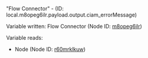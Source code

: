 "Flow Connector" - (ID: local.m8opeg6ilr.payload.output.ciam_errorMessage)

Variable written:
Flow Connector (Node ID: [m8opeg6ilr](../nodes/m8opeg6ilr.md))

Variable reads:
* Node (Node ID: [r60mrklkuw](../nodes/r60mrklkuw.md))
